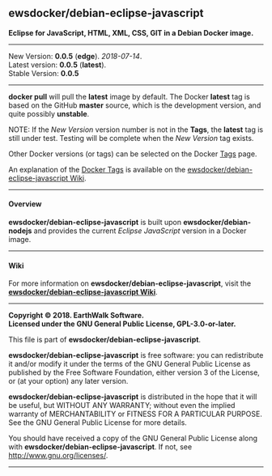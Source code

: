 ## ewsdocker/debian-eclipse-javascript  

__Eclipse for JavaScript, HTML, XML, CSS, GIT in a Debian Docker image.__  

____
New Version: **0.0.5** (**edge**). <i>2018-07-14</i>.  
Latest version: **0.0.5** (**latest**).  
Stable Version: **0.0.5**
_____________________

**docker pull** will pull the **latest** image by default.  The Docker **latest** tag is based on the GitHub **master** source, which is the development version, and quite possibly **unstable**.  

NOTE: If the _New Version_ version number is not in the **Tags**, the **latest** tag is still under test.  Testing will be complete when the _New Version_ tag exists.

Other Docker versions (or tags) can be selected on the Docker [Tags](https://hub.docker.com/r/ewsdocker/debian-eclipse-javascript/tags/) page.  

An explanation of the [Docker Tags](https://github.com/ewsdocker/debian-eclipse-javascript/wiki/DockerTags) is available on the [ewsdocker/debian-eclipse-javascript Wiki](https://github.com/ewsdocker/debian-eclipse-javascript/wiki).
____

#### Overview  

__ewsdocker/debian-eclipse-javascript__ is built upon __ewsdocker/debian-nodejs__ and provides the current _Eclipse JavaScript_ version in a Docker image.  
____  
#### Wiki  

For more information on __ewsdocker/debian-eclipse-javascript__, visit the [__ewsdocker/debian-eclipse-javascript Wiki__](https://github.com/ewsdocker/debian-eclipse-javascript/wiki).  

____  
**Copyright © 2018. EarthWalk Software.**  
**Licensed under the GNU General Public License, GPL-3.0-or-later.**  

This file is part of **ewsdocker/debian-eclipse-javascript**.  

**ewsdocker/debian-eclipse-javascript** is free software: you can redistribute 
it and/or modify it under the terms of the GNU General Public License 
as published by the Free Software Foundation, either version 3 of the 
License, or (at your option) any later version.  

**ewsdocker/debian-eclipse-javascript** is distributed in the hope that 
it will be useful, but WITHOUT ANY WARRANTY; without even the implied 
warranty of MERCHANTABILITY or FITNESS FOR A PARTICULAR PURPOSE.  See the
GNU General Public License for more details.  

You should have received a copy of the GNU General Public License
along with **ewsdocker/debian-eclipse-javascript**.  If not, see 
<http://www.gnu.org/licenses/>.  
____  
